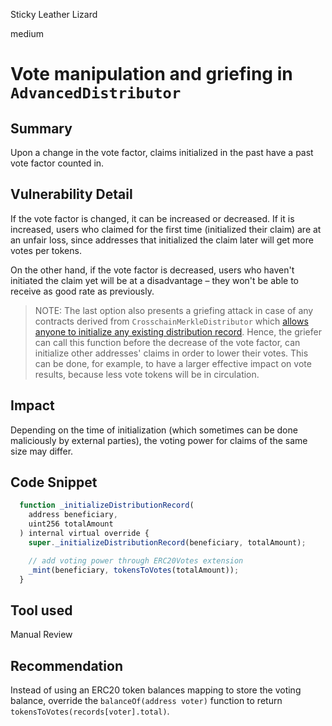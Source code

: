 Sticky Leather Lizard

medium

# Vote manipulation and griefing in `AdvancedDistributor`

## Summary

Upon a change in the vote factor, claims initialized in the past have a past vote factor counted in.

## Vulnerability Detail

If the vote factor is changed, it can be increased or decreased. If it is increased, users who claimed for the first time (initialized their claim) are at an unfair loss, since addresses that initialized the claim later will get more votes per tokens.

On the other hand, if the vote factor is decreased, users who haven't initiated the claim yet will be at a disadvantage – they won't be able to receive as good rate as previously.

> NOTE: The last option also presents a griefing attack in case of any contracts derived from `CrosschainMerkleDistributor` which [allows anyone to initialize any existing distribution record](https://github.com/sherlock-audit/2023-06-tokensoft/blob/main/contracts/contracts/claim/abstract/CrosschainMerkleDistributor.sol#L45-L53). Hence, the griefer can call this function before the decrease of the vote factor, can initialize other addresses' claims in order to lower their votes. This can be done, for example, to have a larger effective impact on vote results, because less vote tokens will be in circulation.

## Impact

Depending on the time of initialization (which sometimes can be done maliciously by external parties), the voting power for claims of the same size may differ.

## Code Snippet

```js
  function _initializeDistributionRecord(
    address beneficiary,
    uint256 totalAmount
  ) internal virtual override {
    super._initializeDistributionRecord(beneficiary, totalAmount);

    // add voting power through ERC20Votes extension
    _mint(beneficiary, tokensToVotes(totalAmount));
  }
```

## Tool used

Manual Review

## Recommendation

Instead of using an ERC20 token balances mapping to store the voting balance, override the `balanceOf(address voter)` function to return `tokensToVotes(records[voter].total)`.